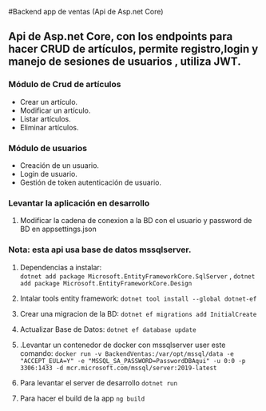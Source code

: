 #Backend app de ventas (Api de Asp.net Core)

## Api de Asp.net Core, con los endpoints para hacer CRUD de artículos, permite registro,login y manejo de sesiones de usuarios , utiliza JWT.

### Módulo de Crud de artículos
- Crear un artículo.
- Modificar un artículo.
- Listar artículos.
- Eliminar artículos.

### Módulo de usuarios
- Creación de un usuario.
- Login de usuario.
- Gestión de token autenticación de usuario.

### Levantar la aplicación en desarrollo
1. Modificar la cadena de conexion a la BD con el usuario y password de BD en appsettings.json

### Nota: esta api usa base de datos mssqlserver. 

1. Dependencias a instalar:  
```dotnet add package Microsoft.EntityFrameworkCore.SqlServer``` , 
```dotnet add package Microsoft.EntityFrameworkCore.Design```

3. Intalar tools entity framework: ```dotnet tool install --global dotnet-ef```

4. Crear una migracion de la BD: ```dotnet ef migrations add InitialCreate```

5. Actualizar Base de Datos: ```dotnet ef database update```

6. .Levantar un contenedor de docker con mssqlserver user este comando:
```docker run -v BackendVentas:/var/opt/mssql/data -e "ACCEPT_EULA=Y" -e "MSSQL_SA_PASSWORD=PasswordDBAqui" -u 0:0 -p 3306:1433 -d mcr.microsoft.com/mssql/server:2019-latest```

7. Para levantar el server de desarrollo ```dotnet run```
8. Para hacer el build de la app ```ng build``` 
   
